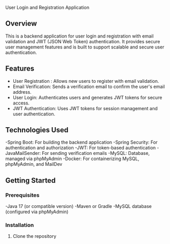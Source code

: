 User Login and Registration Application
## Overview
This is a backend application for user login and registration with email validation and JWT (JSON Web Token) authentication. It provides secure user management features and is built to support scalable and secure user authentication.

## Features
- User Registration : Allows new users to register with email validation.
- Email Verification: Sends a verification email to confirm the user's email address.
- User Login: Authenticates users and generates JWT tokens for secure access.
- JWT Authentication: Uses JWT tokens for session management and user authentication.

## Technologies Used
-Spring Boot: For building the backend application
-Spring Security: For authentication and authorization
-JWT: For token-based authentication
-JavaMailSender: For sending verification emails
-MySQL: Database, managed via phpMyAdmin
-Docker: For containerizing MySQL, phpMyAdmin, and MailDev

## Getting Started
### Prerequisites
-Java 17 (or compatible version)
-Maven or Gradle
-MySQL database (configured via phpMyAdmin)

### Installation
1. Clone the repository


